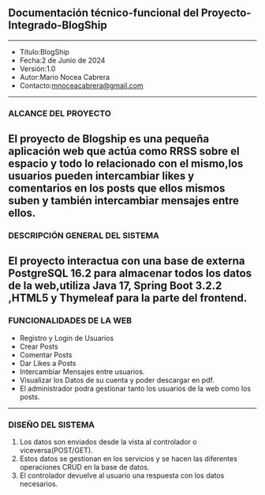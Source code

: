 ## Documentación técnico-funcional del Proyecto-Integrado-BlogShip
---------------------------------------------------------------
- Título:BlogShip
- Fecha:2 de Junio de 2024
- Versión:1.0
- Autor:Mario Nocea Cabrera
- Contacto:mnoceacabrera@gmail.com
---------------------------------------------------------------
### ALCANCE DEL PROYECTO
El proyecto de Blogship es una pequeña aplicación web que actúa como RRSS sobre el espacio y todo lo relacionado con el mismo,los usuarios pueden intercambiar likes y comentarios en los posts que ellos mismos suben y también intercambiar mensajes entre ellos.
---------------------------------------------------------------
### DESCRIPCIÓN GENERAL DEL SISTEMA
El proyecto interactua con una base de externa PostgreSQL 16.2 para almacenar todos los datos de la web,utiliza Java 17, Spring Boot 3.2.2 ,HTML5 y Thymeleaf para la parte del frontend.
---------------------------------------------------------------
### FUNCIONALIDADES DE LA WEB
- Registro y Login de Usuarios
- Crear Posts
- Comentar Posts
- Dar Likes a Posts
- Intercambiar Mensajes entre usuarios.
- Visualizar los Datos de su cuenta y poder descargar en pdf.
- El administrador podra gestionar tanto los usuarios de la web como los posts.
- ---------------------------------------------------------------
### DISEÑO DEL SISTEMA
1. Los datos son enviados desde la vista al controlador o viceversa(POST/GET).
2. Estos datos se gestionan en los servicios y se hacen las diferentes operaciones CRUD en la base de datos.
3. El controlador devuelve al usuario una respuesta con los datos necesarios.
